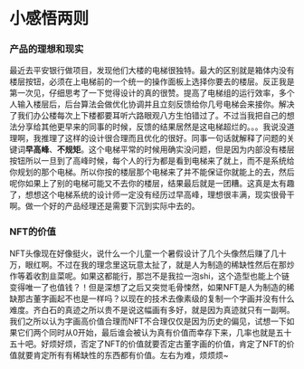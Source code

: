 # 小感悟两则

### 产品的理想和现实

最近去平安银行做项目，发现他们大楼的电梯很独特。最大的区别就是箱体内没有楼层按钮，必须在上电梯前的一个统一的操作面板上选择你要去的楼层。反正我是第一次见，仔细思考了一下觉得设计的真的很赞。提高了电梯组的运行效率，多个人输入楼层后，后台算法会做优化协调并且立刻反馈给你几号电梯会来接你。解决了我们办公楼每次上下楼都要耳听六路眼观八方生怕错过了。不过当我把自己的想法分享给其他更早来的同事的时候，反馈的结果居然是这电梯超烂的。。。我说没道理啊，我推理了这样的设计很合理而且优化的很好。同事一句话就解释了问题的关键词**早高峰**、**不规矩**。这个电梯平常的时候用确实没问题，但是因为内部没有楼层按钮所以一旦到了高峰时候，每个人的行为都是看到电梯来了就上，而不是系统给你规划的那个电梯。所以你按的楼层那个电梯来了并不能保证你就能上的去，然后呢你如果上了别的电梯可能又不去你的楼层，结果最后就是一团糟。这真是太有趣了，想想这个电梯系统的设计师一定没有经历过早高峰，理想很丰满，现实很骨干啊。做一个好的产品经理还是需要下沉到实际中去的。

### NFT的价值

NFT头像现在好像挺火，说什么一个儿童一个暑假设计了几个头像然后赚了几十万，眼红啊。不过在我的理念里这玩意太扯了，就是人为制造的稀缺性然后在那炒作等着收割韭菜呢。如果这都能行，那岂不是我拉一泡shi，这个造型也能上个链变得唯一了也值钱？！但是深想了之后又突觉毛骨悚然，如果NFT是人为制造的稀缺那古董字画起不也是一样吗？以现在的技术去像素级的复制一个字画并没有什么难度。齐白石的真迹之所以贵不是说这幅画有多好，就是因为真迹就只有一副啊。我们之所以认为字画高价值合理而NFT不合理仅仅是因为历史的偏见，试想一下如果它们两个同时从0开始，最后谁会被认为真有价值而幸存下来，几率也就是五十五十吧。好烦好烦，否定了NFT的价值就要否定古董字画的价值，肯定了NFT的价值就要肯定所有有稀缺性的东西都有价值。左右为难，烦烦烦~